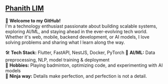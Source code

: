 ## [Phanith LIM](https://phanithlim.vercel.app/)  
👋 **Welcome to my GitHub!**  
I'm a technology enthusiast passionate about building scalable systems, exploring AI/ML, and staying ahead in the ever-evolving tech world. Whether it's web, mobile, backend development, or AI models, I love solving problems and sharing what I learn along the way.  

🛠️ **Tech Stack:** Flutter, FastAPI, NestJS, Docker, PyTorch 
🤖 **AI/ML:** Data preprocessing, NLP, model training & deployment  
🎾 **Hobbies:** Playing badminton, optimizing code, and experimenting with AI models  
🎯 **Ninja way:** Details make perfection, and perfection is not a detail.

